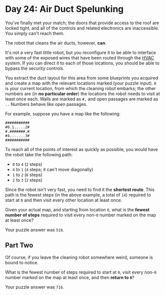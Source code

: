 # Day 24: Air Duct Spelunking

You've finally met your match; the doors that provide access to the roof are locked tight, and all of the controls and related electronics are inaccessible. You simply can't reach them.

The robot that cleans the air ducts, however, **can**.

It's not a very fast little robot, but you reconfigure it to be able to interface with some of the exposed wires that have been routed through the [HVAC](https://en.wikipedia.org/wiki/HVAC) system. If you can direct it to each of those locations, you should be able to bypass the security controls.

You extract the duct layout for this area from some blueprints you acquired and create a map with the relevant locations marked (your puzzle input). `0` is your current location, from which the cleaning robot embarks; the other numbers are (in **no particular order**) the locations the robot needs to visit at least once each. Walls are marked as `#,` and open passages are marked as `..` Numbers behave like open passages.

For example, suppose you have a map like the following:

    ###########
    #0.1.....2#
    #.#######.#
    #4.......3#
    ###########

To reach all of the points of interest as quickly as possible, you would have the robot take the following path:

* `0` to `4` (`2` steps)
* `4` to `1` (`4` steps; it can't move diagonally)
* `1` to `2` (`6` steps)
* `2` to `3` (`2` steps)

Since the robot isn't very fast, you need to find it the **shortest route**. This path is the fewest steps (in the above example, a total of `14`) required to start at `0` and then visit every other location at least once.

Given your actual map, and starting from location `0`, what is the **fewest number of steps** required to visit every non-`0` number marked on the map at least once?

Your puzzle answer was `518`.

## Part Two

Of course, if you leave the cleaning robot somewhere weird, someone is bound to notice.

What is the fewest number of steps required to start at `0`, visit every non-`0` number marked on the map at least once, and then **return to `0`**?

Your puzzle answer was `716`.
